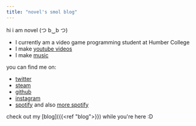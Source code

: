 ```yaml
---
title: "novel's smol blog"
---
```

hi i am novel (つ b‿b つ)
* I currently am a video game programming student at Humber College
* I make [youtube videos](https://www.youtube.com/@mrabiry/videos)
* I make [music](https://www.youtube.com/watch?v=YFbU_HwXf7M&ab_channel=NovelAlex)

you can find me on:
* [twitter](https://twitter.com/NovelAlexicus)
* [steam](https://steamcommunity.com/id/mrabiry/)
* [github](https://github.com/novelalex)
* [instagram](https://www.instagram.com/hiiamnovel/)
* [spotify](https://open.spotify.com/user/313wxxr7ocaxxtsbllxjmxschoj4?si=74c82756168e401d) and also [more spotify](https://open.spotify.com/artist/0RQhQSrMwHsYGj1BRPvZ8J?si=2_X0McW9QpivQDY33nnyOg)

check out my [blog]({{<ref "blog">}}) while you're here :D

